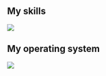 ## My skills

<p align="left">
    <a href="https://skillicons.dev">
        <img src="https://skillicons.dev/icons?i=python,rust,c,cpp,linux,bash,windows,powershell" />
    </a>
</p>

## My operating system

<p align="left">
    <a href="https://skillicons.dev">
        <img src="https://skillicons.dev/icons?i=debian" />
    </a>
</p>
